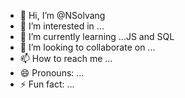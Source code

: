 - 👋 Hi, I’m @NSolvang
- 👀 I’m interested in ...
- 🌱 I’m currently learning ...JS and SQL
- 💞️ I’m looking to collaborate on ...
- 📫 How to reach me ...
- 😄 Pronouns: ...
- ⚡ Fun fact: ...

<!---
NSolvang/NSolvang is a ✨ special ✨ repository because its `README.md` (this file) appears on your GitHub profile.
You can click the Preview link to take a look at your changes.
--->
